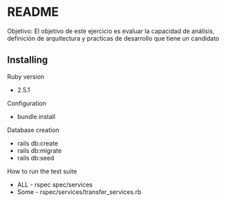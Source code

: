 # README

Objetivo:
El objetivo de este ejercicio es evaluar la capacidad de análisis, definición de arquitectura y practicas de desarrollo que tiene un candidato

<h2>Installing</h2>

<p>Ruby version</p>
<ul>
    <li>2.5.1</li>
</ul>

<p>Configuration</p>
<ul>
    <li>bundle install</li>
</ul>

<p>Database creation</p>
<ul>
    <li>rails db:create</li>
    <li>rails db:migrate</li>
    <li>rails db:seed</li>
</ul>

<p>How to run the test suite</p>
<ul>
    <li>ALL - rspec spec/services</li>
    <li>Some - rspec/services/transfer_services.rb</li>
</ul>